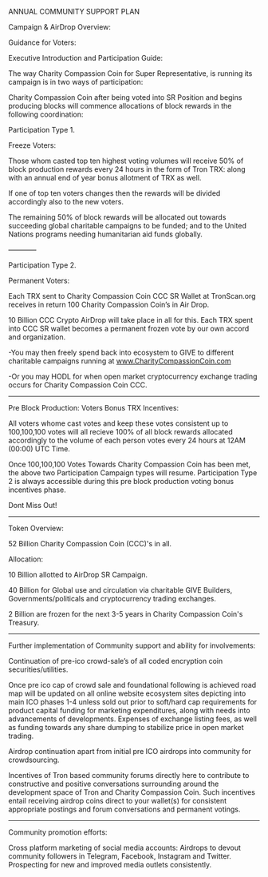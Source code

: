 ANNUAL COMMUNITY SUPPORT PLAN

Campaign & AirDrop Overview:


Guidance for Voters:

Executive Introduction and Participation Guide:

The way Charity Compassion Coin for Super Representative, is running its campaign is in two ways of participation:

Charity Compassion Coin after being voted into SR Position and begins producing blocks will commence allocations of block rewards in the following coordination:


Participation Type 1. 

Freeze Voters:

Those whom casted top ten highest voting volumes will receive 50% of block production rewards every 24 hours in the form of Tron TRX: along with an annual end of year bonus allotment of TRX as well.

If one of top ten voters changes then the rewards will be divided accordingly also to the new voters.

The remaining 50% of block rewards will be allocated out towards succeeding global charitable campaigns to be funded; and to the United Nations programs needing humanitarian aid funds globally.

————

Participation Type 2. 

Permanent Voters:

Each TRX sent to Charity Compassion Coin CCC SR Wallet at TronScan.org receives in return 100 Charity Compassion Coin’s in Air Drop.

10 Billion CCC Crypto AirDrop will take place in all for this. Each TRX spent into CCC SR wallet becomes a permanent frozen vote by our own accord and organization.

-You may then freely spend back into ecosystem to GIVE to different charitable campaigns running at www.CharityCompassionCoin.com

-Or you may HODL for when open market cryptocurrency exchange trading occurs for Charity Compassion Coin CCC.

----

Pre Block Production: Voters Bonus TRX Incentives: 

All voters whome cast votes and keep these votes consistent up to 100,100,100 votes will all recieve 100% of all block rewards allocated accordingly to the volume of each person votes every 24 hours at 12AM (00:00) UTC Time.

Once 100,100,100 Votes Towards Charity Compassion Coin has been met, the above two Participation Campaign types will resume. Participation Type 2 is always accessible during this pre block production voting bonus incentives phase.

Dont Miss Out!

--------

Token Overview:

52 Billion Charity Compassion Coin (CCC)'s in all.

Allocation:

10 Billion allotted to AirDrop SR Campaign.

40 Billion for Global use and circulation via charitable GIVE Builders, Governments/politicals and cryptocurrency trading exchanges.

2 Billion are frozen for the next 3-5 years in Charity Compassion Coin's Treasury.

--------

Further implementation of Community support and ability for involvements:

Continuation of pre-ico crowd-sale’s of all coded encryption coin securities/utilities. 

Once pre ico cap of crowd sale and foundational following is achieved road map will be updated on all online website ecosystem sites depicting into main ICO phases 1-4 unless sold out prior to soft/hard cap requirements for product capital funding for marketing expenditures, along with needs into advancements of developments. Expenses of exchange listing fees, as well as funding towards any share dumping to stabilize price in open market trading.

Airdrop continuation apart from initial pre ICO airdrops into community for crowdsourcing.

Incentives of Tron based community forums directly here to contribute to constructive and positive conversations surrounding around the development space of Tron and Charity Compassion Coin. Such incentives entail receiving airdrop coins direct to your wallet(s) for consistent appropriate postings and forum conversations and permanent votings.

--------

Community promotion efforts:

Cross platform marketing of social media accounts: Airdrops to devout community followers in Telegram, Facebook, Instagram and Twitter. Prospecting for new and improved media outlets consistently.
